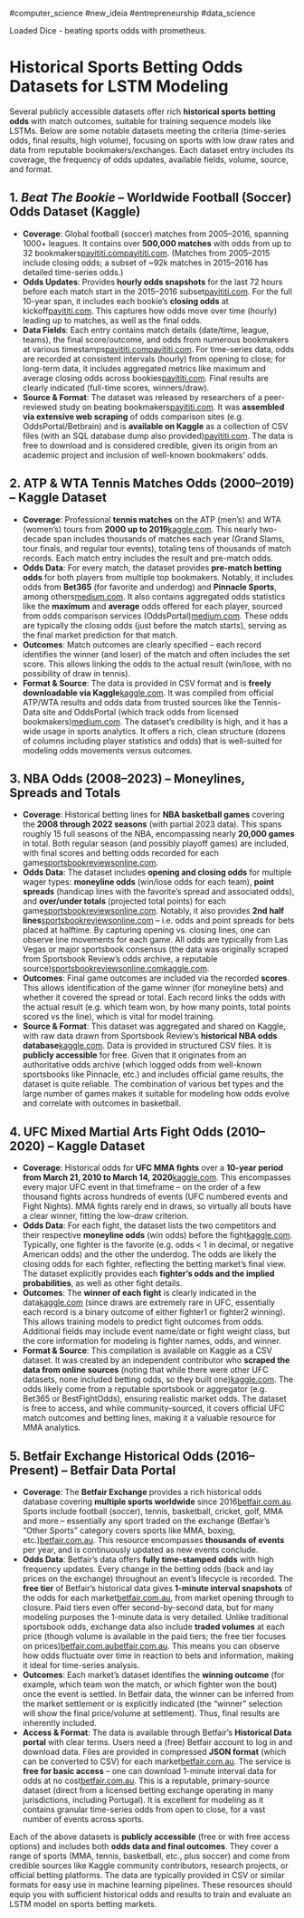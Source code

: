 
#computer_science #new_ideia #entrepreneurship #data_science 

Loaded Dice - beating sports odds with prometheus.


# Historical Sports Betting Odds Datasets for LSTM Modeling

Several publicly accessible datasets offer rich **historical sports betting odds** with match outcomes, suitable for training sequence models like LSTMs. Below are some notable datasets meeting the criteria (time-series odds, final results, high volume), focusing on sports with low draw rates and data from reputable bookmakers/exchanges. Each dataset entry includes its coverage, the frequency of odds updates, available fields, volume, source, and format.

## 1. _Beat The Bookie_ – Worldwide Football (Soccer) Odds Dataset (Kaggle)

- **Coverage**: Global football (soccer) matches from 2005–2016, spanning 1000+ leagues. It contains over **500,000 matches** with odds from up to 32 bookmakers[payititi.com](https://www.payititi.com/opendatasets/show-11169.html#:~:text=10%20year%20historical%20closing%20odds%3A)[payititi.com](https://www.payititi.com/opendatasets/show-11169.html#:~:text=14). (Matches from 2005–2015 include closing odds; a subset of ~92k matches in 2015–2016 has detailed time-series odds.)
- **Odds Updates**: Provides **hourly odds snapshots** for the last 72 hours before each match start in the 2015–2016 subset[payititi.com](https://www.payititi.com/opendatasets/show-11169.html#:~:text=14). For the full 10-year span, it includes each bookie’s **closing odds** at kickoff[payititi.com](https://www.payititi.com/opendatasets/show-11169.html#:~:text=10%20year%20historical%20closing%20odds%3A). This captures how odds move over time (hourly) leading up to matches, as well as the final odds.
- **Data Fields**: Each entry contains match details (date/time, league, teams), the final score/outcome, and odds from numerous bookmakers at various timestamps[payititi.com](https://www.payititi.com/opendatasets/show-11169.html#:~:text=,start%20of%20the%20match)[payititi.com](https://www.payititi.com/opendatasets/show-11169.html#:~:text=,1005%20leagues%20around%20the%20world). For time-series data, odds are recorded at consistent intervals (hourly) from opening to close; for long-term data, it includes aggregated metrics like maximum and average closing odds across bookies[payititi.com](https://www.payititi.com/opendatasets/show-11169.html#:~:text=10%20year%20historical%20closing%20odds%3A). Final results are clearly indicated (full-time scores, winners/draw).
- **Source & Format**: The dataset was released by researchers of a peer-reviewed study on beating bookmakers[payititi.com](https://www.payititi.com/opendatasets/show-11169.html#:~:text=strategy%20to%20beat%20football%20bookmakers,with%20their%20own%20numbers). It was **assembled via extensive web scraping** of odds comparison sites (e.g. OddsPortal/Betbrain) and is **available on Kaggle** as a collection of CSV files (with an SQL database dump also provided)[payititi.com](https://www.payititi.com/opendatasets/show-11169.html#:~:text=Here%2C%20we%20make%20the%20full,for%20our%20study%20on%20github). The data is free to download and is considered credible, given its origin from an academic project and inclusion of well-known bookmakers’ odds.

## 2. **ATP & WTA Tennis Matches Odds (2000–2019)** – Kaggle Dataset

- **Coverage**: Professional **tennis matches** on the ATP (men’s) and WTA (women’s) tours from **2000 up to 2019**[kaggle.com](https://www.kaggle.com/datasets/hakeem/atp-and-wta-tennis-data/data#:~:text=ATP%20and%20WTA%20matches%20results,2000%2C%20including%20Grand%20Slams%2C). This nearly two-decade span includes thousands of matches each year (Grand Slams, tour finals, and regular tour events), totaling tens of thousands of match records. Each match entry includes the result and pre-match odds.
- **Odds Data**: For every match, the dataset provides **pre-match betting odds** for both players from multiple top bookmakers. Notably, it includes odds from **Bet365** (for favorite and underdog) and **Pinnacle Sports**, among others[medium.com](https://medium.com/@majdii.karim/tennis-matches-data-analysis-81e6e7658331#:~:text=B365W%20%3D%20Bet365%20odds%20of,match%20winner). It also contains aggregated odds statistics like the **maximum** and **average** odds offered for each player, sourced from odds comparison services (OddsPortal)[medium.com](https://medium.com/@majdii.karim/tennis-matches-data-analysis-81e6e7658331#:~:text=MaxW%3D%20Maximum%20odds%20of%20match,com). These odds are typically the closing odds (just before the match starts), serving as the final market prediction for that match.
- **Outcomes**: Match outcomes are clearly specified – each record identifies the winner (and loser) of the match and often includes the set score. This allows linking the odds to the actual result (win/lose, with no possibility of draw in tennis).
- **Format & Source**: The data is provided in CSV format and is **freely downloadable via Kaggle**[kaggle.com](https://www.kaggle.com/datasets/hakeem/atp-and-wta-tennis-data/data#:~:text=ATP%20and%20WTA%20matches%20results,2000%2C%20including%20Grand%20Slams%2C). It was compiled from official ATP/WTA results and odds data from trusted sources like the Tennis-Data site and OddsPortal (which track odds from licensed bookmakers)[medium.com](https://medium.com/@majdii.karim/tennis-matches-data-analysis-81e6e7658331#:~:text=MaxW%3D%20Maximum%20odds%20of%20match,com). The dataset’s credibility is high, and it has a wide usage in sports analytics. It offers a rich, clean structure (dozens of columns including player statistics and odds) that is well-suited for modeling odds movements versus outcomes.

## 3. **NBA Odds (2008–2023)** – Moneylines, Spreads and Totals

- **Coverage**: Historical betting lines for **NBA basketball games** covering the **2008 through 2022 seasons** (with partial 2023 data). This spans roughly 15 full seasons of the NBA, encompassing nearly **20,000 games** in total. Both regular season (and possibly playoff games) are included, with final scores and betting odds recorded for each game[sportsbookreviewsonline.com](https://www.sportsbookreviewsonline.com/scoresoddsarchives/nba/nbaoddsarchives.htm#:~:text=Historical%20scores%20and%20odds%20data,and%20closing%20point%20spreads).
- **Odds Data**: The dataset includes **opening and closing odds** for multiple wager types: **moneyline odds** (win/lose odds for each team), **point spreads** (handicap lines with the favorite’s spread and associated odds), and **over/under totals** (projected total points) for each game[sportsbookreviewsonline.com](https://www.sportsbookreviewsonline.com/scoresoddsarchives/nba/nbaoddsarchives.htm#:~:text=Historical%20scores%20and%20odds%20data,and%20closing%20point%20spreads). Notably, it also provides **2nd half lines**[sportsbookreviewsonline.com](https://www.sportsbookreviewsonline.com/scoresoddsarchives/nba/nbaoddsarchives.htm#:~:text=Historical%20scores%20and%20odds%20data,and%20closing%20point%20spreads) – i.e. odds and point spreads for bets placed at halftime. By capturing opening vs. closing lines, one can observe line movements for each game. All odds are typically from Las Vegas or major sportsbook consensus (the data was originally scraped from Sportsbook Review’s odds archive, a reputable source)[sportsbookreviewsonline.com](https://www.sportsbookreviewsonline.com/scoresoddsarchives/nba/nbaoddsarchives.htm#:~:text=Historical%20scores%20and%20odds%20data,and%20closing%20point%20spreads)[kaggle.com](https://www.kaggle.com/datasets/christophertreasure/nba-odds-data#:~:text=NBA%20Odds%20Data%20,the%20nbastatR%20package%20to).
- **Outcomes**: Final game outcomes are included via the recorded **scores**. This allows identification of the game winner (for moneyline bets) and whether it covered the spread or total. Each record links the odds with the actual result (e.g. which team won, by how many points, total points scored vs the line), which is vital for model training.
- **Source & Format**: This dataset was aggregated and shared on Kaggle, with raw data drawn from Sportsbook Review’s **historical NBA odds database**[kaggle.com](https://www.kaggle.com/datasets/christophertreasure/nba-odds-data#:~:text=NBA%20Odds%20Data%20,the%20nbastatR%20package%20to). Data is provided in structured CSV files. It is **publicly accessible** for free. Given that it originates from an authoritative odds archive (which logged odds from well-known sportsbooks like Pinnacle, etc.) and includes official game results, the dataset is quite reliable. The combination of various bet types and the large number of games makes it suitable for modeling how odds evolve and correlate with outcomes in basketball.

## 4. **UFC Mixed Martial Arts Fight Odds (2010–2020)** – Kaggle Dataset

- **Coverage**: Historical odds for **UFC MMA fights** over a **10-year period from March 21, 2010 to March 14, 2020**[kaggle.com](https://www.kaggle.com/datasets/mdabbert/ufc-fights-2010-2020-with-betting-odds/data#:~:text=This%20dataset%20consists%20of%2011,Column). This encompasses every major UFC event in that timeframe – on the order of a few thousand fights across hundreds of events (UFC numbered events and Fight Nights). MMA fights rarely end in draws, so virtually all bouts have a clear winner, fitting the low-draw criterion.
- **Odds Data**: For each fight, the dataset lists the two competitors and their respective **moneyline odds** (win odds) before the fight[kaggle.com](https://www.kaggle.com/datasets/jasonkwm/ufc-mens-betting-odds-20152020#:~:text=Context,fighter1%20%2C%20fighter2). Typically, one fighter is the favorite (e.g. odds < 1 in decimal, or negative American odds) and the other the underdog. The odds are likely the closing odds for each fighter, reflecting the betting market’s final view. The dataset explicitly provides each **fighter’s odds and the implied probabilities**, as well as other fight details.
- **Outcomes**: The **winner of each fight** is clearly indicated in the data[kaggle.com](https://www.kaggle.com/datasets/jasonkwm/ufc-mens-betting-odds-20152020#:~:text=Context,fighter1%20%2C%20fighter2) (since draws are extremely rare in UFC, essentially each record is a binary outcome of either fighter1 or fighter2 winning). This allows training models to predict fight outcomes from odds. Additional fields may include event name/date or fight weight class, but the core information for modeling is fighter names, odds, and winner.
- **Format & Source**: This compilation is available on Kaggle as a CSV dataset. It was created by an independent contributor who **scraped the data from online sources** (noting that while there were other UFC datasets, none included betting odds, so they built one)[kaggle.com](https://www.kaggle.com/datasets/mdabbert/ufc-fights-2010-2020-with-betting-odds/data#:~:text=Context,went%20and%20made%20one%20myself). The odds likely come from a reputable sportsbook or aggregator (e.g. Bet365 or BestFightOdds), ensuring realistic market odds. The dataset is free to access, and while community-sourced, it covers official UFC match outcomes and betting lines, making it a valuable resource for MMA analytics.

## 5. **Betfair Exchange Historical Odds (2016–Present)** – Betfair Data Portal

- **Coverage**: The **Betfair Exchange** provides a rich historical odds database covering **multiple sports worldwide** since 2016[betfair.com.au](https://www.betfair.com.au/hub/education/how-to-model/historical-data-sources/#:~:text=Betfair%20UK%20give%20access%20to,easily%20accessible%20format%20for%20everyone). Sports include football (soccer), tennis, basketball, cricket, golf, MMA and more – essentially any sport traded on the exchange (Betfair’s “Other Sports” category covers sports like MMA, boxing, etc.)[betfair.com.au](https://www.betfair.com.au/hub/education/how-to-model/historical-data-sources/#:~:text=,cost). This resource encompasses **thousands of events** per year, and is continuously updated as new events conclude.
- **Odds Data**: Betfair’s data offers **fully time-stamped odds** with high frequency updates. Every change in the betting odds (back and lay prices on the exchange) throughout an event’s lifecycle is recorded. The **free tier** of Betfair’s historical data gives **1-minute interval snapshots** of the odds for each market[betfair.com.au](https://www.betfair.com.au/hub/education/how-to-model/historical-data-sources/#:~:text=,API%20endpoint%20for%20download%20management), from market opening through to closure. Paid tiers even offer second-by-second data, but for many modeling purposes the 1-minute data is very detailed. Unlike traditional sportsbook odds, exchange data also include **traded volumes** at each price (though volume is available in the paid tiers; the free tier focuses on prices)[betfair.com.au](https://www.betfair.com.au/hub/education/how-to-model/historical-data-sources/#:~:text=,cost)[betfair.com.au](https://www.betfair.com.au/hub/education/how-to-model/historical-data-sources/#:~:text=,API%20endpoint%20for%20download%20management). This means you can observe how odds fluctuate over time in reaction to bets and information, making it ideal for time-series analysis.
- **Outcomes**: Each market’s dataset identifies the **winning outcome** (for example, which team won the match, or which fighter won the bout) once the event is settled. In Betfair data, the winner can be inferred from the market settlement or is explicitly indicated (the “winner” selection will show the final price/volume at settlement). Thus, final results are inherently included.
- **Access & Format**: The data is available through Betfair’s **Historical Data portal** with clear terms. Users need a (free) Betfair account to log in and download data. Files are provided in compressed **JSON format** (which can be converted to CSV) for each market[betfair.com.au](https://www.betfair.com.au/hub/education/how-to-model/historical-data-sources/#:~:text=,cost). The service is **free for basic access** – one can download 1-minute interval data for odds at no cost[betfair.com.au](https://www.betfair.com.au/hub/education/how-to-model/historical-data-sources/#:~:text=,API%20endpoint%20for%20download%20management). This is a reputable, primary-source dataset (direct from a licensed betting exchange operating in many jurisdictions, including Portugal). It is excellent for modeling as it contains granular time-series odds from open to close, for a vast number of events across sports.

Each of the above datasets is **publicly accessible** (free or with free access options) and includes both **odds data and final outcomes**. They cover a range of sports (MMA, tennis, basketball, etc., plus soccer) and come from credible sources like Kaggle community contributors, research projects, or official betting platforms. The data are typically provided in CSV or similar formats for easy use in machine learning pipelines. These resources should equip you with sufficient historical odds and results to train and evaluate an LSTM model on sports betting markets.